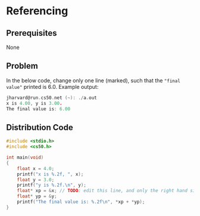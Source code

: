 # Referencing

## Prerequisites
None

## Problem
In the below code, change only one line (marked), such that the <code>"final value"</code> printed is 6.0. Example output:
```c
jharvard@run.cs50.net (~): ./a.out
x is 4.00, y is 3.00.
The final value is: 6.00
```

## Distribution Code
```c
#include <stdio.h>
#include <cs50.h>

int main(void)
{
    float x = 4.0;
    printf("x is %.2f, ", x);
    float y = 3.0;
    printf("y is %.2f.\n", y);
    float* xp = &x; // TODO: edit this line, and only the right hand side of the equation
    float* yp = &y;
    printf("The final value is: %.2f\n", *xp + *yp);
}
```
